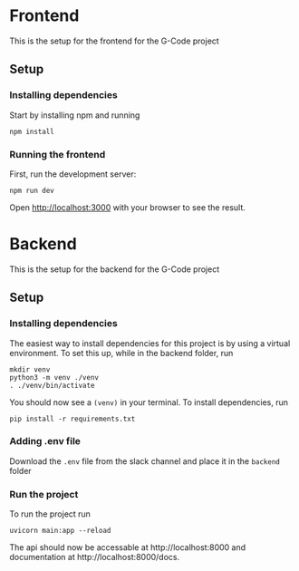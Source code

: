 # Frontend

This is the setup for the frontend for the G-Code project

## Setup

### Installing dependencies

Start by installing npm and running 
```
npm install
```

### Running the frontend

First, run the development server:

```
npm run dev
```

Open [http://localhost:3000](http://localhost:3000) with your browser to see the result.

# Backend

This is the setup for the backend for the G-Code project

## Setup

### Installing dependencies

The easiest way to install dependencies for this project is by using a virtual environment. To set this up, while in the backend folder, run
```
mkdir venv
python3 -m venv ./venv
. ./venv/bin/activate
```
You should now see a `(venv)` in your terminal. To install dependencies, run
```
pip install -r requirements.txt
```

### Adding .env file
Download the `.env` file from the slack channel and place it in the `backend` folder

### Run the project

To run the project run
```
uvicorn main:app --reload
```
The api should now be accessable at http://localhost:8000 and documentation at http://localhost:8000/docs.

